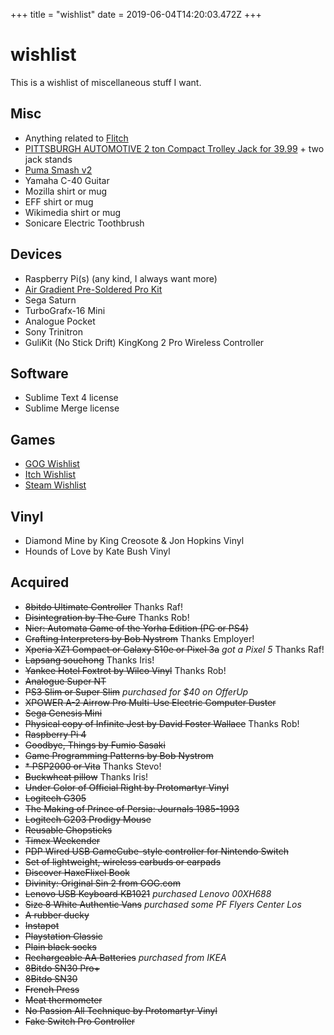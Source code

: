 +++
title = "wishlist"
date = 2019-06-04T14:20:03.472Z
+++
# wishlist

This is a wishlist of miscellaneous stuff I want.

## Misc
* Anything related to [Flitch](/flitch)
* [PITTSBURGH AUTOMOTIVE 2 ton Compact Trolley Jack for 39.99](https://www.harborfreight.com/automotive/jacks-jack-stands/floor-jacks/2-ton-compact-trolley-jack-64874.html) + two jack stands
* [Puma Smash v2](https://us.puma.com/us/en/pd/puma-smash-v2-sneakers/364989?search=true&swatch=56)
* Yamaha C-40 Guitar
* Mozilla shirt or mug
* EFF shirt or mug
* Wikimedia shirt or mug
* Sonicare Electric Toothbrush

## Devices
* Raspberry Pi(s) (any kind, I always want more)
* [Air Gradient Pre-Soldered Pro Kit](https://www.airgradient.com/open-airgradient/shop/)
* Sega Saturn
* TurboGrafx-16 Mini
* Analogue Pocket
* Sony Trinitron
* GuliKit (No Stick Drift) KingKong 2 Pro Wireless Controller

## Software
* Sublime Text 4 license
* Sublime Merge license

## Games
* [GOG Wishlist](https://www.gog.com/u/kebg/wishlist)
* [Itch Wishlist](https://itch.io/c/426557/wishlist)
* [Steam Wishlist](https://store.steampowered.com/wishlist/id/kebsteam/)

## Vinyl
* Diamond Mine by King Creosote & Jon Hopkins Vinyl
* Hounds of Love by Kate Bush Vinyl

## Acquired

* ~~8bitdo Ultimate Controller~~ Thanks Raf!
* ~~Disintegration by The Cure~~ Thanks Rob!
* ~~Nier: Automata Game of the Yorha Edition (PC or PS4)~~
* ~~Crafting Interpreters by Bob Nystrom~~ Thanks Employer!
* ~~Xperia XZ1 Compact or Galaxy S10e or Pixel 3a~~ *got a Pixel 5* Thanks Raf!
* ~~Lapsang souchong~~ Thanks Iris!
* ~~Yankee Hotel Foxtrot by Wilco Vinyl~~ Thanks Rob!
* ~~Analogue Super NT~~
* ~~PS3 Slim or Super Slim~~ *purchased for $40 on OfferUp*
* ~~XPOWER A-2 Airrow Pro Multi-Use Electric Computer Duster~~
* ~~Sega Genesis Mini~~
* ~~Physical copy of Infinite Jest by David Foster Wallace~~ Thanks Rob!
* ~~Raspberry Pi 4~~
* ~~Goodbye, Things by Fumio Sasaki~~
* ~~Game Programming Patterns by Bob Nystrom~~
* ~~* PSP2000 or Vita~~ Thanks Stevo!
* ~~Buckwheat pillow~~ Thanks Iris!
* ~~Under Color of Official Right by Protomartyr Vinyl~~
* ~~Logitech G305~~
* ~~The Making of Prince of Persia: Journals 1985-1993~~
* ~~Logitech G203 Prodigy Mouse~~
* ~~Reusable Chopsticks~~
* ~~Timex Weekender~~
* ~~PDP Wired USB GameCube-style controller for Nintendo Switch~~
* ~~Set of lightweight, wireless earbuds or earpads~~
* ~~Discover HaxeFlixel Book~~
* ~~Divinity: Original Sin 2 from GOG.com~~
* ~~Lenovo USB Keyboard KB1021~~ *purchased Lenovo 00XH688*
* ~~Size 8 White Authentic Vans~~ *purchased some PF Flyers Center Los*
* ~~A rubber ducky~~
* ~~Instapot~~
* ~~Playstation Classic~~
* ~~Plain black socks~~
* ~~Rechargeable AA Batteries~~ *purchased from IKEA*
* ~~8Bitdo SN30 Pro+~~
* ~~8Bitdo SN30~~
* ~~French Press~~
* ~~Meat thermometer~~
* ~~No Passion All Technique by Protomartyr Vinyl~~
* ~~Fake Switch Pro Controller~~
